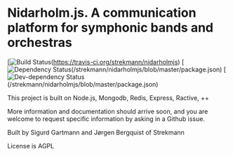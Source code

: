 
Nidarholm.js. A communication platform for symphonic bands and orchestras
=========================================================================
[![Build Status](https://img.shields.io/travis/strekmann/nidarholmjs.svg?style=flat-squared)(https://travis-ci.org/strekmann/nidarholmjs)
[![Dependency Status](https://img.shields.io/david/strekmann/nidarholmjs.svg?style=flat-squared)(/strekmann/nidarholmjs/blob/master/package.json)
[![Dev-dependency Status](https://img.shields.io/david/dev/strekmann/nidarholmjs.svg?style=flat-squared)(/strekmann/nidarholmjs/blob/master/package.json)

This project is built on Node.js, Mongodb, Redis, Express, Ractive, ++

More information and documentation should arrive soon, and you are welcome to
request specific information by asking in a Github issue.

Built by Sigurd Gartmann and Jørgen Bergquist of Strekmann

License is AGPL
